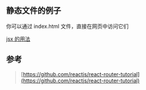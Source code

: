 ## 静态文件的例子

你可以通过 index.html 文件，直接在网页中访问它们

[jsx 的用法]()

## 参考

>[https://github.com/reactjs/react-router-tutorial](https://github.com/reactjs/react-router-tutorial)